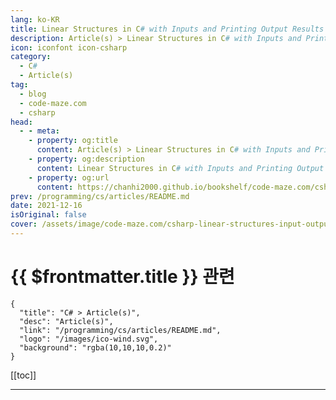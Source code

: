 ```yaml
---
lang: ko-KR
title: Linear Structures in C# with Inputs and Printing Output Results
description: Article(s) > Linear Structures in C# with Inputs and Printing Output Results
icon: iconfont icon-csharp
category: 
  - C#
  - Article(s)
tag: 
  - blog
  - code-maze.com
  - csharp
head:  
  - - meta:
    - property: og:title
      content: Article(s) > Linear Structures in C# with Inputs and Printing Output Results
    - property: og:description
      content: Linear Structures in C# with Inputs and Printing Output Results
    - property: og:url
      content: https://chanhi2000.github.io/bookshelf/code-maze.com/csharp-linear-structures-input-output.html
prev: /programming/cs/articles/README.md
date: 2021-12-16
isOriginal: false
cover: /assets/image/code-maze.com/csharp-linear-structures-input-output/banner.png
---
```


# {{ $frontmatter.title }} 관련

```component VPCard
{
  "title": "C# > Article(s)",
  "desc": "Article(s)",
  "link": "/programming/cs/articles/README.md",
  "logo": "/images/ico-wind.svg",
  "background": "rgba(10,10,10,0.2)"
}
```

[[toc]]

---

<SiteInfo
  name="Linear Structures in C# with Inputs and Printing Output Results"
  desc="Find out more about Input and Output in C#, how to work with it by accepting inputs from a user, processing them, and print the output."
  url="https://code-maze.com/csharp-linear-structures-input-output/"
  logo="/assets/image/code-maze.com/favicon.png"
  preview="/assets/image/code-maze.com/csharp-linear-structures-input-output/banner.png"/>

<!-- TODO: 작성 -->
